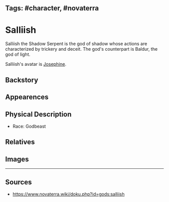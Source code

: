 Tags: #character, #novaterra
---
# Salliish

Salliish the Shadow Serpent is the god of shadow whose actions are characterized by trickery and deceit. The god's counterpart is Baldur, the god of light.

Salliish's avatar is [Josephine](Josephine.md).

## Backstory

## Appearences

## Physical Description

- Race: Godbeast

## Relatives

## Images

---
## Sources
- https://www.novaterra.wiki/doku.php?id=gods:salliish